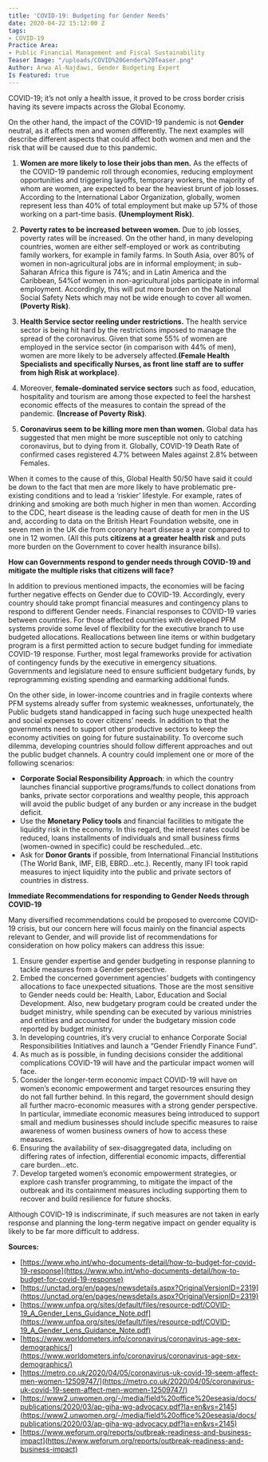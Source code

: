 ```yaml
---
title: 'COVID-19: Budgeting for Gender Needs'
date: 2020-04-22 15:12:00 Z
tags:
- COVID-19
Practice Area:
- Public Financial Management and Fiscal Sustainability
Teaser Image: "/uploads/COVID%20Gender%20Teaser.png"
Author: Arwa Al-Najdawi, Gender Budgeting Expert
Is Featured: true
---
```


COVID-19; it’s not only a health issue, it proved to be cross border crisis having its severe impacts across the Global Economy.

On the other hand, the impact of the COVID-19 pandemic is not **Gender** neutral, as it affects men and women differently. The next examples will describe different aspects that could affect both women and men and the risk that will be caused due to this pandemic. 

1. **Women are more likely to lose their jobs than men.** As the effects of the COVID-19 pandemic roll through economies, reducing employment opportunities and triggering layoffs, temporary workers, the majority of whom are women, are expected to bear the heaviest brunt of job losses. According to the International Labor Organization, globally, women represent less than 40% of total employment but make up 57% of those working on a part-time basis. **(Unemployment Risk)**. 

2. **Poverty rates to be increased between women.** Due to job losses, poverty rates will be increased. On the other hand, in many developing countries, women are either self-employed or work as contributing family workers, for example in family farms. In South Asia, over 80% of women in non-agricultural jobs are in informal employment; in sub-Saharan Africa this figure is 74%; and in Latin America and the Caribbean, 54%of women in non-agricultural jobs participate in informal employment. Accordingly, this will put more burden on the National Social Safety Nets which may not be wide enough to cover all women. **(Poverty Risk)**.

3. **Health Service sector reeling under restrictions.** The health service sector is being hit hard by the restrictions imposed to manage the spread of the coronavirus. Given that some 55% of women are employed in the service sector (in comparison with 44% of men), women are more likely to be adversely affected.**(Female Health Specialists and specifically Nurses, as front line staff are to suffer from high Risk at workplace)**.
  
4. Moreover, **female-dominated service sectors** such as food, education, hospitality and tourism are among those expected to feel the harshest economic effects of the measures to contain the spread of the pandemic. **(Increase of Poverty Risk)**.
 
5. **Coronavirus seem to be killing more men than women.** Global data has suggested that men might be more susceptible not only to catching coronavirus, but to dying from it. Globally, COVID-19 Death Rate of confirmed cases registered 4.7% between Males against 2.8% between Females.  

When it comes to the cause of this, Global Health 50/50 have said it could be down to the fact that men are more likely to have problematic pre-existing conditions and to lead a ‘riskier’ lifestyle. For example, rates of drinking and smoking are both much higher in men than women. According to the CDC, heart disease is the leading cause of death for men in the US and, according to data on the British Heart Foundation website, one in seven men in the UK die from coronary heart disease a year compared to one in 12 women. (All this puts **citizens at a greater health risk** and puts more burden on the Government to cover health insurance bills).

**How can Governments respond to gender needs through COVID-19 and mitigate the multiple risks that citizens will face?**

In addition to previous mentioned impacts, the economies will be facing further negative effects on Gender due to COVID-19. Accordingly, every country should take prompt financial measures and contingency plans to respond to different Gender needs. 
Financial responses to COVID-19 varies between countries. For those affected countries with developed PFM systems provide some level of flexibility for the executive branch to use budgeted allocations. Reallocations between line items or within budgetary program is a first permitted action to secure budget funding for immediate COVID-19 response. Further, most legal frameworks provide for activation of contingency funds by the executive in emergency situations. Governments and legislature need to ensure sufficient budgetary funds, by reprogramming existing spending and earmarking additional funds. 

On the other side, in lower-income countries and in fragile contexts where PFM systems already suffer from systemic weaknesses, unfortunately, the Public budgets stand handicapped in facing such huge unexpected health and social expenses to cover citizens’ needs. In addition to that the governments need to support other productive sectors to keep the economy activities on going for future sustainability. To overcome such dilemma, developing countries should follow different approaches and out the public budget channels. A country could implement one or more of the following scenarios:  
* **Corporate Social Responsibility Approach**: in which the country launches financial supportive programs/funds to collect donations from banks, private sector corporations and wealthy people, this approach will avoid the public budget of any burden or any increase in the budget deficit. 
* Use the **Monetary Policy tools** and financial facilities to mitigate the liquidity risk in the economy. In this regard, the interest rates could be reduced, loans installments of individuals and small business firms (women-owned in specific) could be rescheduled…etc. 
* Ask for **Donor Grants** if possible, from International Financial Institutions (The World Bank, IMF, EIB, EBRD…etc.). Recently, many IFI took rapid measures to inject liquidity into the public and private sectors of countries in distress.

**Immediate Recommendations for responding to Gender Needs through COVID-19**

Many diversified recommendations could be proposed to overcome COVID-19 crisis, but our concern here will focus mainly on the financial aspects relevant to Gender, and will provide list of recommendations for consideration on how policy makers can address this issue:
1. Ensure gender expertise and gender budgeting in response planning to tackle measures from a Gender perspective. 
2. Embed the concerned government agencies’ budgets with contingency allocations to face unexpected situations. Those are the most sensitive to Gender needs could be: Health, Labor, Education and Social Development. Also, new budgetary program could be created under the budget ministry, while spending can be executed by various ministries and entities and accounted for under the budgetary mission code reported by budget ministry.
3. In developing countries, it’s very crucial to enhance Corporate Social Responsibilities Initiatives and launch a “Gender Friendly Finance Fund”. 
4. As much as is possible, in funding decisions consider the additional complications COVID-19 will have and the particular impact women will face. 
5. Consider the longer-term economic impact COVID-19 will have on women’s economic empowerment and target resources ensuring they do not fall further behind. In this regard, the government should design all further macro-economic measures with a strong gender perspective. In particular, immediate economic measures being introduced to support small and medium businesses should include specific measures to raise awareness of women business owners of how to access these measures. 
6. Ensuring the availability of sex-disaggregated data, including on differing rates of infection, differential economic impacts, differential care burden…etc. 
7. Develop targeted women’s economic empowerment strategies, or explore cash transfer programming, to mitigate the impact of the outbreak and its containment measures including supporting them to recover and build resilience for future shocks.

Although COVID-19 is indiscriminate, if such measures are not taken in early response and planning the long-term negative impact on gender equality is likely to be far more difficult to address.

**Sources:**
* [https://www.who.int/who-documents-detail/how-to-budget-for-covid-19-response](https://www.who.int/who-documents-detail/how-to-budget-for-covid-19-response)
* [https://unctad.org/en/pages/newsdetails.aspx?OriginalVersionID=2319](https://unctad.org/en/pages/newsdetails.aspx?OriginalVersionID=2319)
* [https://www.unfpa.org/sites/default/files/resource-pdf/COVID-19_A_Gender_Lens_Guidance_Note.pdf](https://www.unfpa.org/sites/default/files/resource-pdf/COVID-19_A_Gender_Lens_Guidance_Note.pdf)
* [https://www.worldometers.info/coronavirus/coronavirus-age-sex-demographics/](https://www.worldometers.info/coronavirus/coronavirus-age-sex-demographics/)
* [https://metro.co.uk/2020/04/05/coronavirus-uk-covid-19-seem-affect-men-women-12509747/](https://metro.co.uk/2020/04/05/coronavirus-uk-covid-19-seem-affect-men-women-12509747/)
* [https://www2.unwomen.org/-/media/field%20office%20eseasia/docs/publications/2020/03/ap-giha-wg-advocacy.pdf?la=en&vs=2145](https://www2.unwomen.org/-/media/field%20office%20eseasia/docs/publications/2020/03/ap-giha-wg-advocacy.pdf?la=en&vs=2145)
* [https://www.weforum.org/reports/outbreak-readiness-and-business-impact](https://www.weforum.org/reports/outbreak-readiness-and-business-impact)
